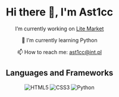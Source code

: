 <div align="center">
  <h1>Hi there 👋, I'm Ast1cc</h1>

  <p>I’m currently working on <a href="https://discord.gg/litemarket">Lite Market</a></p>

  <p>🌱 I’m currently learning Python</p>

  <p>📫 How to reach me: <a href="mailto:ast1cc@int.pl">ast1cc@int.pl</a></p>

  <h2>Languages and Frameworks</h2>

  <p>
    <img src="https://img.shields.io/badge/-HTML5-000?&logo=HTML5" alt="HTML5" />
    <img src="https://img.shields.io/badge/-CSS3-000?&logo=CSS3&logoColor=1572B6" alt="CSS3" />
    <img src="https://img.shields.io/badge/-Python-000?&logo=Python" alt="Python" />
  </p>

</div>
